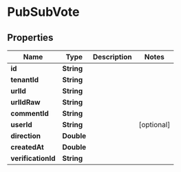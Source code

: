 

# PubSubVote


## Properties

| Name | Type | Description | Notes |
|------------ | ------------- | ------------- | -------------|
|**id** | **String** |  |  |
|**tenantId** | **String** |  |  |
|**urlId** | **String** |  |  |
|**urlIdRaw** | **String** |  |  |
|**commentId** | **String** |  |  |
|**userId** | **String** |  |  [optional] |
|**direction** | **Double** |  |  |
|**createdAt** | **Double** |  |  |
|**verificationId** | **String** |  |  |



